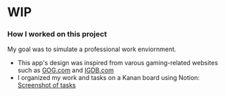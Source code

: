 # WIP

### How I worked on this project

My goal was to simulate a professional work enviornment. 

* This app's design was inspired from varous gaming-related websites such as [GOG.com](https://www.gog.com/) and [IGDB.com](https://www.igdb.com/games/the-legend-of-zelda-breath-of-the-wild)
* I organized my work and tasks on a Kanan board using Notion: [Screenshot of tasks]()
